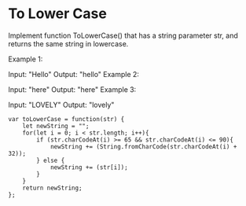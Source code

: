 # To Lower Case

Implement function ToLowerCase() that has a string parameter str, and returns the same string in lowercase.



Example 1:

Input: "Hello"
Output: "hello"
Example 2:
 
Input: "here"
Output: "here"
Example 3:

Input: "LOVELY"
Output: "lovely"


```
var toLowerCase = function(str) {
    let newString = "";
    for(let i = 0; i < str.length; i++){
        if (str.charCodeAt(i) >= 65 && str.charCodeAt(i) <= 90){
            newString += (String.fromCharCode(str.charCodeAt(i) + 32));
        } else {
            newString += (str[i]);
        }
    }
    return newString;
};
```
